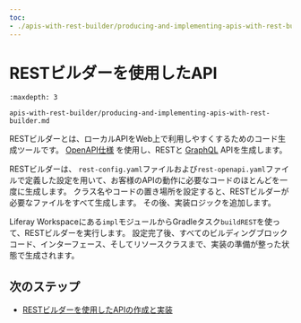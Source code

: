 ```yaml
---
toc:
- ./apis-with-rest-builder/producing-and-implementing-apis-with-rest-builder.md
---
```

# RESTビルダーを使用したAPI

```{toctree}
:maxdepth: 3

apis-with-rest-builder/producing-and-implementing-apis-with-rest-builder.md
```

RESTビルダーとは、ローカルAPIをWeb上で利用しやすくするためのコード生成ツールです。 [OpenAPI仕様](https://www.openapis.org/) を使用し、RESTと [GraphQL](https://graphql.org/) APIを生成します。

RESTビルダーは、 `rest-config.yaml`ファイルおよび`rest-openapi.yaml`ファイルで定義した設定を用いて、お客様のAPIの動作に必要なコードのほとんどを一度に生成します。 クラス名やコードの置き場所を設定すると、RESTビルダーが必要なファイルをすべて生成します。 その後、実装ロジックを追加します。

Liferay Workspaceにある`impl`モジュールからGradleタスク`buildREST`を使って、RESTビルダーを実行します。 設定完了後、すべてのビルディングブロックコード、インターフェース、そしてリソースクラスまで、実装の準備が整った状態で生成されます。

## 次のステップ

- [RESTビルダーを使用したAPIの作成と実装](./apis-with-rest-builder/producing-and-implementing-apis-with-rest-builder.md)
